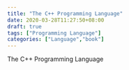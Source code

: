 ```yaml
---
title: "The C++ Programming Language"
date: 2020-03-28T11:27:50+08:00
draft: true
tags: ["Programming Language"]
categories: ["Language","book"]
---
```


The C++ Programming Language